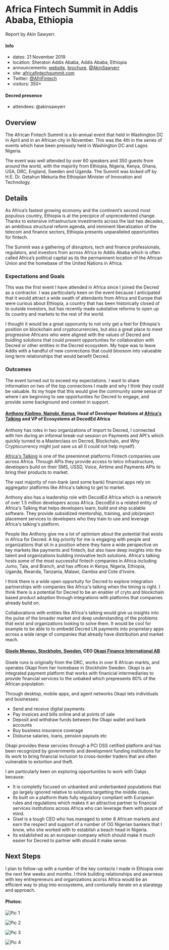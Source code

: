 # Africa Fintech Summit in Addis Ababa, Ethiopia

Report by Akin Sawyerr.

#### Info

- dates: 21 November 2019
- location: Sheraton Addis Ababa, Addis Ababa, Ethiopia
- announcements: [website](https://africafintechsummit.com/addis/), [brochure](https://africafintechsummit.com/addis/download-brochure-form/), [@AkinSawyerr](https://twitter.com/AkinSawyerr/status/1194713909019721729)
- site: [africafintechsummit.com](https://africafintechsummit.com/)
- Twitter: [@AfriFintech](https://twitter.com/AfriFintech)
- visitors: 350+

#### Decred presence

- attendees: @akinsawyerr

## Overview

The African Fintech Summit is a bi-annual event that held in Washington DC in April and in an African city in November. This was the 4th in the series of events which have been preiously held in Washington DC and Lagos Nigeria.

The event was well attended by over 60 speakers and 350 guests from around the world, with the majority from Ethiopia, Nigeria, Kenya, Ghana, USA, DRC, England, Sweden and Uganda. The Summit was kicked off by H.E. Dr. Getahun Mekuria the Ethiopian Minister of Innovation and Technology.

## Details

As Africa’s fastest growing economy and the continent’s second most populous country, Ethiopia is at the precipice of unprecedented change. Thanks to extensive infrastructure investments across the last two decades, an ambitious structural reform agenda, and imminent liberalization of the telecom and finance sectors, Ethiopia presents unparalleled opportunities for fintech.

The Summit was a gathering of disruptors, tech and finance professionals, regulators, and investors from across Africa to Addis Ababa which is often called Africa’s political capital as its the permamnent location of the African Union and the homebase of the United Nations in Africa.

### Expectations and Goals

This was the first event I have attended in Africa since I joined the Decred as a contractor. I was partticularly keen on the event because I anticipated that it would attract a wide swath of attendants from Africa and Europe that were curious about Ethiopia, a country that has been historically closed of to outside investors, but has recently made substative reforms to open up its country and markets to the rest of the world.

I thought it would be a great opporunity to not only get a feel for Ethiopia's position on blockchain and cryptocurrencies, but also a great place to meet progressive Africans who were aligned with the values of Decred and buidling solutions that could present opportunties for collaboration with Decred or other entities in the Decred ecosystem. My hope was to leave Addis with a handful of new connections that could bloosom into valueable long term relationships that would benefit Decred.

### Outcomes

The event turned out to exceed my expectations. I want to share information on two of the top connections I made and why I think they could be valuable. Its my hope that this would give the community some sense of where I am beginning to see opportunities for Decred to engage, and provide some background and context in support.

#### [Anthony Kiplimo, Nairobi, Kenya](https://www.linkedin.com/in/anthony-kiplimo-0234384b/), Head of Developer Relations at [Africa's Talking](https://africastalking.com/) and VP of Ecosystems at DecodEd Africa

Anthony has roles in two organizations of import to Decred, I connected with him during an informal break-out session on Payments and API's which quickly turned to a Masterclass on Decred, Blockchain, and Why Cryptocurrency might just save us all (I could not help myself).

[Africa's Talking](https://africastalking.com/) is one of the preeminnet platforms Fintech companies use across Africa. Through APIs they provide access to telco infrastructure, developers build on their SMS, USSD, Voice, Airtime and Payments APIs to bring their products to market.

The vast majority of non-bank (and some bank) financial apps rely on aggregator platforms like Africa's talking to get to market.

Anthony also has a leadership role with DecodEd Africa which is a network of over 1.5 million developers acoss Africa. DecodEd is a related entity of Africa's Talking that helps developers learn, build and ship scalable software. They provide subsidized mentorship, training, and job/project placement services to developers who they train to use and leverage Africa's talking's platform.

People like Anthony give me a lot of optimism about the potential that exists in Africa for Decred. A big priority for me is engaging with people and organizations that sit in a position where they have a wide perspective on key markets like payments and fintech, but also have deep insights into the talent and organizations building innovative tech solutions. Africa's talking hosts some of the most successful fintech companies in Africa including Jumo, Tala, and Branch, and has offices in Kenya, Nigeria, Ethiopia, Uganda, Rwanda, Tanzania, Malawi, Gambia and Cote d'Ivoire.

I think there is a wide open opportuity for Decred to explore integration partnerships with companies like Africa's talking when the timing is right. I think there is a potential for Decred to be an enabler of cryto and blockchain based product adoption through integrations with platforms that companies already build on.

Collaborations with entities like Africa's talking would give us insights into the pulse of the broader market and deep understanding of the problems that exist and organizations looking to solve them. It would be cool for example to be able to to embedd Decred LN payments into proprietary apps across a wide range of companies that already have distribution and market reach.

#### [Gisele Mwepu, Stockholm, Sweden](https://www.linkedin.com/in/giselemwepu/), CEO [Okapi Finance International AB](https://www.okapifinance.com/)

Gisele runs is originally from the DRC, works in over 8 African markts, and operates Okapi from her homebase in Stockholm Sweden. Okapi is an integrated payment platform that works with finanicial intermediaries to provide financial services to the unbaked which prepresents 80% of the African population.

Through desktop, mobile apps, and agent networks Okapi lets individuals and businesses:

 - Send and receive digital payments
 - Pay invoices and bills online and at points of sale
 - Deposit and withdraw funds between the Okapi wallet and bank accounts
 - Buy business insurance coverage
 - Disburse salaries, loans, pension payouts etc

Okapi provides these servcies through a PCI DSS cetified platform and has been recognized by governments and development funding institutions for its work to bring financial inclusion to cross-border traders that are often vulnerable to extortion and theft.

I am particularly keen on exploring opportunities to work with Oakpi because:

 - It is completly focused on unbanked and underbanked populations that go largely ignored relative to solutions targetting the middle class,
 - Its built on a platform thats fully regulatory compliant with European rules and regulations which makes it an attractive partner to financial services institutions across Africa who can leverage them with peace of mind.
 - Gisel is a tough CEO who has managed to enter 8 African markets and earn the respect and support of a number of OG Nigerian bankers that I know, who she worked with to establish a beach head in Nigeria.
 - Its established as an european company which should make it much easier for Decred to partner with should it make sense.

## Next Steps

I plan to follow-up with a number of the key contacts I made in Ethiopia over the next few weeks and months. I think building relationships and awarness with key entrepreneurs and organizations acorss Africa would be an efficient way to plug into ecosystems, and contiunally iterate on a starategy and approach.

#### Photos:

![Pic 1](https://photos.app.goo.gl/MPcJZsTtNuyWHccy6 "Blockchain Panel")

![Pic 2](https://photos.app.goo.gl/rM8fFBLDoZGoJ8Qm6 "The Event Organizing Team")

![Pic 3](https://photos.app.goo.gl/Vwhb12mGfY7PBeGQ6 "Payments and API's breakout session")

![Pic 4](https://photos.app.goo.gl/5QySvFDJ1QgdZhVg8 "The Event Main Stage")
